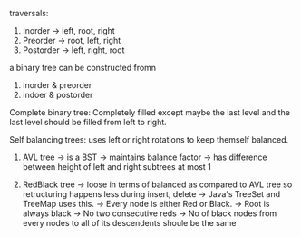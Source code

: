 
traversals:
1. Inorder -> left, root, right
2. Preorder -> root, left, right
3. Postorder -> left, right, root

a binary tree can be constructed fromn
1. inorder & preorder
2. indoer & postorder

Complete binary tree:
    Completely filled except maybe the last level and the last level should be filled from left to right.

Self balancing trees:
uses left or right rotations to keep themself balanced.
1. AVL tree
   -> is a BST
   -> maintains balance factor
   -> has difference between height of left and right subtrees at most 1

2. RedBlack tree
    -> loose in terms of balanced as compared to AVL tree so retructuring happens less during
    insert, delete
    -> Java's TreeSet and TreeMap uses this.
    -> Every node is either Red or Black.
    -> Root is always black
    -> No two consecutive reds
    -> No of black nodes from every nodes to all of its descendents shoule be the same